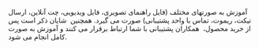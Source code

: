 <p>آموزش به صورتهای مختلف (فایل راهنمای تصویری، فایل ویدیویی، چت آنلاین، ارسال تیکت، ریموت، تماس با واحد پشتیبانی) صورت می گیرد. همچنین &nbsp;شایان ذکر است پس از خرید محصول، &nbsp;همکاران پشتیبانی با شما ارتباط برقرار می کنند و آموزش به صورت کامل انجام می شود.</p>